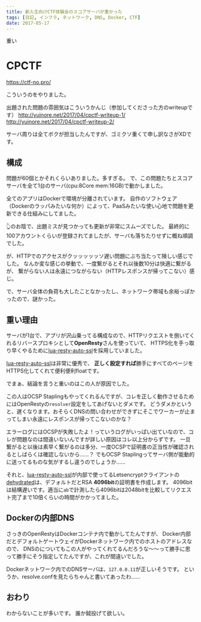 ```yaml
---
title: 新入生向けCTF体験会のスコアサーバが重かった
tags: [日記, インフラ, ネットワーク, DNS, Docker, CTF]
date: 2017-05-17
---
```


重い

<!--more-->

# CPCTF

https://ctf-no.pro/

こういうのをやりました。

出題された問題の雰囲気はこういうかんじ（参加してくださった方のwriteupです）
http://yuinore.net/2017/04/cpctf-writeup-1/
http://yuinore.net/2017/04/cpctf-writeup-2/

サーバ周りは全てボクが担当したんですが、ゴミクソ重くて申し訳なさがXDです。

## 構成

問題が60個とかそれくらいありました。多すぎる。
で、この問題たちとスコアサーバを全て1台のサーバ(cpu:8Core mem:16GB)で動かしました。

全てのアプリはDockerで環境が分離されています。
自作のソフトウェア（Dockerのラッパみたいな何か）によって、PaaSみたいな使い心地で問題を更新できる仕組みにしてました。

👆のお陰で、出題ミスが見つかっても更新が非常にスムーズでした。
最終的に100アカウントくらいが登録されてましたが、サーバも落ちたりせずに概ね順調でした。

が、HTTPでのアクセスがクッッッッッソ遅い問題にぶち当たって険しい感じでした。
なんか変な感じの挙動で、一度繋がるとそれ以後数10分は快適に繋がるが、
繋がらない人は永遠につながらない（HTTPレスポンスが帰ってこない）感じ。

で、サーバ全体の負荷も大したことなかったし、ネットワーク帯域も余裕っぽかったので、謎かった。

## 重い理由

サーバが1台で、アプリが沢山乗ってる構成なので、HTTPリクエストを捌いてくれるリバースプロキシとして**OpenResty**さんを使っていて、
HTTPS化を手っ取り早くやるために[lua-resty-auto-ssl](https://github.com/GUI/lua-resty-auto-ssl)を採用していました。

[lua-resty-auto-ssl](https://github.com/GUI/lua-resty-auto-ssl)は非常に優秀で、
**正しく設定すれば**勝手にすべてのページをHTTPS化してくれて便利便利floatです。

でまぁ、結論を言うと重いのはこの人が原因でした。

この人はOCSP Staplingもやってくれるんですが、コレを正しく動作させるためにはOpenRestyの`resolver`設定をしてあげないとダメです。
どうダメかというと、遅くなります。おそらくDNSの問い合わせができずにそこでワーカーが止まってしまい永遠にレスポンスが帰ってこないのかな？

エラーログにはOCSPが失敗したよ！っていうログがいっぱい出ていなので、コレが問題なのは間違いないんですが詳しい原因はコレ以上分からずです。
一旦繋がると以後は素早く繋がるのは多分、一度OCSPで証明書の正当性が確認されるとしばらくは確認しないから……？
でもOCSP Staplingってサーバ側が能動的に送ってるものな気がするし違うのでしょうか……

それと、[lua-resty-auto-ssl](https://github.com/GUI/lua-resty-auto-ssl)が内部で使ってるLetsencryptクライアントの
[dehydrated](https://github.com/lukas2511/dehydrated)は、デフォルトだとRSA **4096bit**の証明書を作成します。
4096bitは結構遅いです。適当に`ab`で計測したら4096bitは2048bitを比較してリクエスト完了まで10倍くらいの時間がかかってました。

## Dockerの内部DNS

さっきのOpenRestyはDockerコンテナ内で動かしてたんですが、
Docker内部だとデフォルトゲートウェイがDockerネットワーク内でのホストのアドレスなので、
DNSのについてもこの人がやってくれてるんだろうな〜〜って勝手に思って勝手にそう指定してたんですが、これが間違いでした。

Dockerネットワーク内でのDNSサーバは、`127.0.0.11`が正しいそうです。
というか、resolve.confを見たらちゃんと書いてあったわ……

## おわり

わからないことが多いです。
誰か鉞投げて欲しい。
